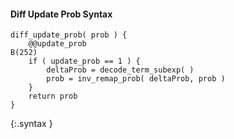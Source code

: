 #### Diff Update Prob Syntax

~~~~~
diff_update_prob( prob ) {
    @@update_prob                                                              B(252)
    if ( update_prob == 1 ) {
        deltaProb = decode_term_subexp( )
        prob = inv_remap_prob( deltaProb, prob )
    }
    return prob
}
~~~~~
{:.syntax }

